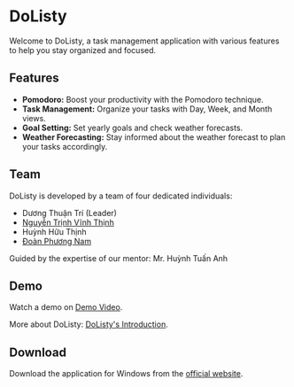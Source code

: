 <h1>DoListy</h1>
<p>Welcome to DoListy, a task management application with various features to help you stay organized and focused.</p>
<h2>Features</h2>
    <ul>
        <li><strong>Pomodoro:</strong> Boost your productivity with the Pomodoro technique.</li>
        <li><strong>Task Management:</strong> Organize your tasks with Day, Week, and Month views.</li>
        <li><strong>Goal Setting:</strong> Set yearly goals and check weather forecasts.</li>
        <li><strong>Weather Forecasting:</strong> Stay informed about the weather forecast to plan your tasks accordingly.</li>
    </ul>
<h2>Team</h2>
    <p>DoListy is developed by a team of four dedicated individuals:</p>
    <ul>
      <li>Dương Thuận Trí (Leader)</li>
      <li><a href="https://github.com/VinhThinh0804">Nguyễn Trịnh Vĩnh Thịnh</a></li>
      <li>Huỳnh Hữu Thịnh</li>
      <li><a href="https://github.com/DPhngNam">Đoàn Phương Nam</a></li>
    </ul>
    <p>Guided by the expertise of our mentor: Mr. Huỳnh Tuấn Anh</p>

 <h2>Demo</h2>
    <p>Watch a demo on <a href="https://www.youtube.com/watch?v=UqNhz516esQ" target="_blank">Demo Video</a>.</p>
    <p>More about DoListy: <a href="https://www.youtube.com/watch?v=bjOCoVZ88vw" target="_blank">DoListy's Introduction</a>.</p>
    
 <h2>Download</h2>
    <p>Download the application for Windows from the <a href="https://dttri.github.io/dolisty.github.io" target="_blank">official website</a>.</p>
